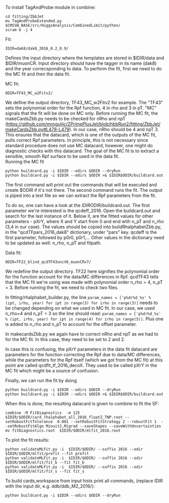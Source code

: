 To install TagAndProbe module in combine:
```
cd fitting/ZbbJet
mv TagAndProbeExtended.py $CMSSW_BASE/src/HiggsAnalysis/CombinedLimit/python/
scram b -j 4
```



Fit:  
```
IDIR=dak8/dak8_2016_0.2_0.9/
```
Defines the input directory where the templates are stored in $IDIR/data and $IDIR/muonCR. Input directory should have the tagger in its name (dak8) and the year correcsponding to data. To perform the fit, first we need to do the MC fit and then the data fit.  


MC fit:
```
ODIR=TF43_MC_w2Fitv2/
```
We define the output directory, TF43_MC_w2Fitv2 for example. The "TF43" sets the polynomial order for the Rpf function, 4 in rho and 3 in pT. "MC" signals that the fit will be done on MC only.
Before running the MC fit, the makeCardsZbb.py needs to be checked for nRho and npT (https://github.com/mroguljic/ZPrimePlusJet/blob/hbbRun2/fitting/ZbbJet/makeCardsZbb.py#L478-L479). In our case, nRho should be 4 and npT 3. This ensures that the datacard, which is one of the outputs of the MC fit, pulls correct Rpf parameters. In principle, this is not necessary since standard procedure does not use MC datacard, however, one might do diagnostic checks with this datacard. The goal of the MC fit is to extract a sensible, smooth Rpf surface to be used in the data fit.  
Running the MC fit  
```
python buildcard.py -i $IDIR --odirs $ODIR --dryRun
python buildcard.py -i $IDIR --odirs $ODIR >& $IDIR$ODIR/buildcard.out
```
The first command will print out the commands that will be executed and create $ODIR if it's not there. The second command runs the fit. The output is piped into a text file so we can extract the Rpf parameters from the fit. 

To do so, one can have a look at the $IDIR$ODIR/buildcard.out. The first parameter we're interested is the qcdeff_2016. Open the buildcard.out and search for the last instance of it. Below it, are the fitted values for other parameters - pXrY, where X and Y start from 0 and end with n_pT and n_rho (3,4 in our case). The values should be copied into buildRhalphabetZbb.py, in the "qcdTFpars_2016_dak8" dictionary, under "pars" key. qcdeff is the first parameter, followed by p0r0, p0r1,... Other values in the dictionary need to be updated as well: n_rho, n_pT and fitpath.  

Data fit:
```
ODIR=TF22_blind_qcdTF43uncV6_muonCRv7/
```
We redefine the output directory. TF22 here signifies the polynomial order for the function account for the data/MC differences in Rpf. qcdTF43 tells that the MC fit we're using was made with polynomial order n_rho = 4, n_pT = 3. Before running the fit, we need to check two files.  

In fitting/rhalphabet_builder.py, the line `param_names = ['p%dr%d_%s' % (ipt, irho, year) for ipt in range(3) for irho in range(3)]` needs to be changed depending on what we used in MC fit. In our case, we used n_rho=4 and n_pT = 3 so the line should read: `param_names = ['p%dr%d_%s' % (ipt, irho, year) for ipt in range(4) for irho in range(5)]`. Plus one is added to n_rho and n_pT to account for the offset parameter.  

In makecardsZbb.py we again have to correct nRho and npT as we had to for the MC fit. In this case, they need to be set to 2 and 2. 

In case this is confusing, the pXrY parameters in the data fit datacard are parameters for the function correcting the Rpf due to data/MC differences, while the parameters for the Rpf itself (which we got from the MC fit) at this point are called qcdfit_tf_2016_decoX. They used to be called pXrY in the MC fit which might be a source of confusion.  

Finally, we can run the fit by doing 
```
python buildcard.py -i $IDIR --odirs $ODIR --dryRun
python buildcard.py -i $IDIR --odirs $ODIR >& $IDIR$ODIR/buildcard.out
```
When this is done, the resulting datacard is given to combine to fit the SF:
```
combine -M FitDiagnostics  -m 125 $IDIR/$ODIR/card_rhalphabet_all_2016_floatZ_TNP.root --setRobustFitTolerance  0.001 --setRobustFitStrategy 2 --robustFit 1  --setRobustFitAlgo Minuit2,Migrad --saveShapes --saveWithUncertainties
mv fitDiagnostics.root  $IDIR/$ODIR/mlfit_2016.root
```
To plot the fit results:
```
python validateMLFit.py -i  $IDIR/$ODIR/ --suffix 2016 --odir $IDIR/$ODIR/mlfit/prefit --fit prefit
python validateMLFit.py -i  $IDIR/$ODIR/ --suffix 2016 --odir $IDIR/$ODIR/mlfit/fit_b --fit fit_b
python validateMLFit.py -i  $IDIR/$ODIR/ --suffix 2016 --odir $IDIR/$ODIR/mlfit/fit_s --fit fit_s
```


To build cards,workspace from input hists print all commands, (replace IDIR with the input dir, e.g. ddb/ddb_M2_2016/):
```
python buildcard.py -i $IDIR --odirs $ODIR --dryRun
```
